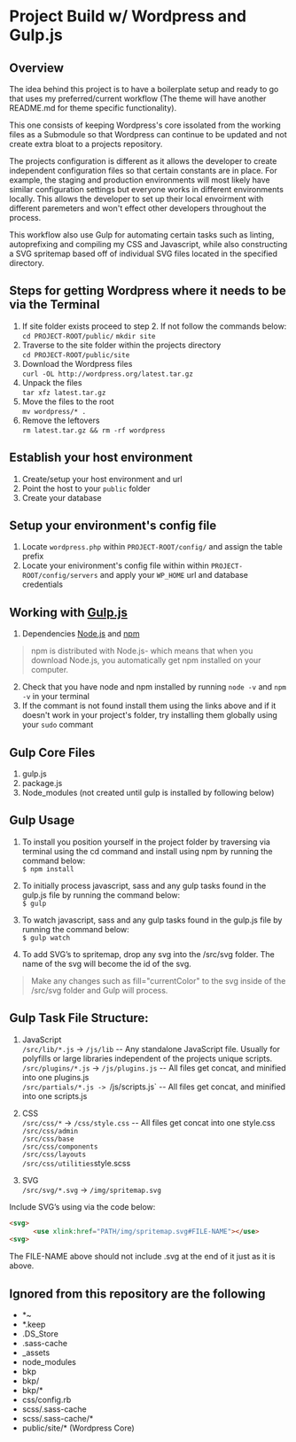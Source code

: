 # Project Build w/ Wordpress and Gulp.js

## Overview
The idea behind this project is to have a boilerplate setup and ready to go that uses my preferred/current workflow (The theme will have another README.md for theme specific functionality).

This one consists of keeping Wordpress's core issolated from the working files as a Submodule so that Wordpress can continue to be updated and not create extra bloat to a projects repository. 

The projects configuration is different as it allows the developer to create independent configuration files so that certain constants are in place. For example, the staging and production environments will most likely have similar configuration settings but everyone works in different environments locally. This allows the developer to set up their local envoirment with different paremeters and won't effect other developers throughout the process.

This workflow also use Gulp for automating certain tasks such as linting, autoprefixing and compiling my CSS and Javascript, while also constructing a SVG spritemap based off of individual SVG files located in the specified directory.


## Steps for getting Wordpress where it needs to be via the Terminal
1. If site folder exists proceed to step 2. If not follow the commands below:<br />
`cd PROJECT-ROOT/public/`
`mkdir site`
2. Traverse to the site folder within the projects directory<br />
`cd PROJECT-ROOT/public/site`<br />
3. Download the Wordpress files<br />
`curl -OL http://wordpress.org/latest.tar.gz`<br />
4. Unpack the files<br />
`tar xfz latest.tar.gz`<br />
5. Move the files to the root<br />
`mv wordpress/* .`<br />
6. Remove the leftovers<br />
`rm latest.tar.gz && rm -rf wordpress`

## Establish your host environment
1. Create/setup your host environment and url
2. Point the host to your `public` folder
3. Create your database

## Setup your environment's config file
1. Locate `wordpress.php` within `PROJECT-ROOT/config/` and assign the table prefix<br />
2. Locate your enivironment's config file within within `PROJECT-ROOT/config/servers` and apply your `WP_HOME` url and database credentials

## Working with [Gulp.js](https://gulpjs.com/)
1. Dependencies [Node.js](https://nodejs.org/en/) and [npm](https://www.npmjs.com/get-npm)
> npm is distributed with Node.js- which means that when you download Node.js, you automatically get npm installed on your computer.
2. Check that you have node and npm installed by running `node -v` and `npm -v` in your terminal
3. If the commant is not found install them using the links above and if it doesn't work in your project's folder, try installing them globally using your `sudo` commant

## Gulp Core Files
1. gulp.js
2. package.js
3. Node_modules (not created until gulp is installed by following below)

## Gulp Usage
1. To install you position yourself in the project folder by traversing via terminal using the cd command and install using npm by running the command below:<br />
`$ npm install`

2. To initially process javascript, sass and any gulp tasks found in the gulp.js file by running the command below:<br />
`$ gulp`

3. To watch javascript, sass and any gulp tasks found in the gulp.js file by running the command below:<br />
`$ gulp watch`

4. To add SVG’s to spritemap, drop any svg into the /src/svg folder. The name of the svg will become the id of the svg.<br />
> Make any changes such as fill="currentColor" to the svg inside of the /src/svg folder and Gulp will process.

## Gulp Task File Structure:

1. JavaScript<br />
`/src/lib/*.js` -> `/js/lib` -- Any standalone JavaScript file. Usually for polyfills or large libraries independent of the projects unique scripts.<br />
`/src/plugins/*.js` -> `/js/plugins.js` -- All files get concat, and minified into one plugins.js<br />
`/src/partials/*.js -> `/js/scripts.js` -- All files get concat, and minified into one scripts.js<br />

2. CSS<br />
`/src/css/*` -> `/css/style.css` -- All files get concat into one style.css<br />
`/src/css/admin`<br />
`/src/css/base`<br />
`/src/css/components`<br />
`/src/css/layouts`<br />
`/src/css/utilities`style.scss <br />

3. SVG<br />
`/src/svg/*.svg` -> `/img/spritemap.svg`<br />

Include SVG’s using via the code below:
``` html
<svg>
      <use xlink:href="PATH/img/spritemap.svg#FILE-NAME"></use>
<svg>
```
The FILE-NAME above should not include .svg at the end of it just as it is above.

## Ignored from this repository are the following
- *~
- *.keep
- .DS_Store
- .sass-cache
- _assets
- node_modules
- bkp
- bkp/
- bkp/*
- css/config.rb
- scss/.sass-cache
- scss/.sass-cache/*
- public/site/* (Wordpress Core)
